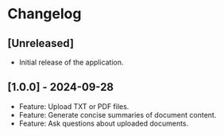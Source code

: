 # Changelog

## [Unreleased]
- Initial release of the application.

## [1.0.0] - 2024-09-28
- Feature: Upload TXT or PDF files.
- Feature: Generate concise summaries of document content.
- Feature: Ask questions about uploaded documents.